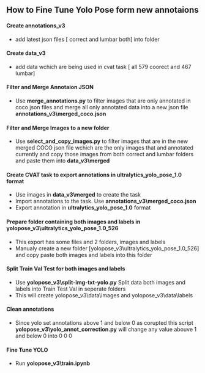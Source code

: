 ## How to Fine Tune Yolo Pose form new annotaions

#### Create annotations_v3
- add latest json files [ correct and lumbar both] into folder
#### Create data_v3
- add data wchich are being used in cvat task [ all 579 coorect and 467 lumbar]

#### Filter and Merge Annotaion JSON
- Use __merge_annotations.py__ to filter images that are only annotated in coco json files and merge all only annotated data into a new json file __annotations_v3\merged_coco.json__

#### Filter and Merge Images to a new folder
- Use __select_and_copy_images.py__ to filter images that are in the new merged COCO json file wchich are the only images that and annotated currently and copy those images from both correct and lumbar folders and paste them into __data_v3\merged__

#### Create CVAT task to export annotations in ultralytics_yolo_pose_1.0 format
- Use images in __data_v3\merged__ to create the task 
- Import annotations to the task. Use __annotations_v3\merged_coco.json__
- Export annotation in __ultralytics_yolo_pose_1.0__ format

#### Prepare folder containing both images and labels in yolopose_v3\ultralytics_yolo_pose_1.0_526
- This export has some files and 2 folders, images and labels
- Manualy create a new folder [yolopose_v3\ultralytics_yolo_pose_1.0_526] and copy paste both images and labels into this folder

#### Split Train Val Test for both images and labels
- Use __yolopose_v3\split-img-txt-yolo.py__ Split data both images and labels into Train Test Val in seperate folders
- This will create yolopose_v3\data\images and yolopose_v3\data\labels

#### Clean annotations
- Since yolo set annotations above 1 and below 0 as corupted this script __yolopose_v3\yolo_annot_correction.py__ will change any value abouve 1 and below 0 into 0 0 0

#### Fine Tune YOLO
- Run __yolopose_v3\train.ipynb__

